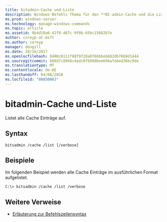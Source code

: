 ```yaml
---
title: bitadmin-Cache und-Liste
description: Windows-Befehls Thema für den **BI-admin-Cache und die Liste**mit allen Cache Einträgen.
ms.prod: windows-server
ms.technology: manage-windows-commands
ms.topic: article
ms.assetid: 9b4d10a6-42f8-487c-9f0b-65bc15682b7e
author: coreyp-at-msft
ms.author: coreyp
manager: dongill
ms.date: 10/16/2017
ms.openlocfilehash: 8400c0111f88f9f20a0766bbeb682db76b9d1444
ms.sourcegitcommit: b00d7c8968c4adc8f699dbee694afe6ed36bc9de
ms.translationtype: MT
ms.contentlocale: de-DE
ms.lasthandoff: 04/08/2020
ms.locfileid: "80850863"
---
```

# <a name="bitsadmin-cache-and-list"></a>bitadmin-Cache und-Liste

Listet alle Cache Einträge auf.

## <a name="syntax"></a>Syntax

```
bitsadmin /cache /list [/verbose]
```

## <a name="examples"></a><a name=BKMK_examples></a>Beispiele

Im folgenden Beispiel werden alle Cache Einträge im ausführlichen Format aufgelistet.

```
C:\> bitsadmin /cache /list /verbose
```

## <a name="additional-references"></a>Weitere Verweise

- [Erläuterung zur Befehlszeilensyntax](command-line-syntax-key.md)